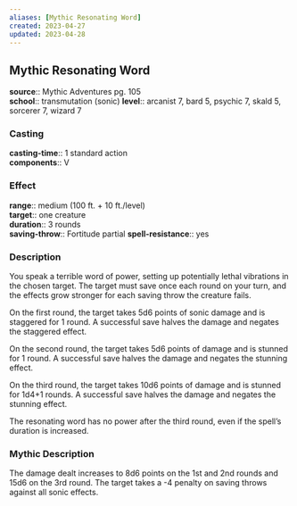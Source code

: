 ```yaml
---
aliases: [Mythic Resonating Word]
created: 2023-04-27
updated: 2023-04-28
---
```


## Mythic Resonating Word

**source**:: Mythic Adventures pg. 105  
**school**:: transmutation (sonic)
**level**:: arcanist 7, bard 5, psychic 7, skald 5, sorcerer 7, wizard 7

### Casting

**casting-time**:: 1 standard action  
**components**:: V

### Effect

**range**:: medium (100 ft. + 10 ft./level)  
**target**:: one creature  
**duration**:: 3 rounds  
**saving-throw**:: Fortitude partial
**spell-resistance**:: yes

### Description

You speak a terrible word of power, setting up potentially lethal vibrations in the chosen target. The target must save once each round on your turn, and the effects grow stronger for each saving throw the creature fails.  
  
On the first round, the target takes 5d6 points of sonic damage and is staggered for 1 round. A successful save halves the damage and negates the staggered effect.  
  
On the second round, the target takes 5d6 points of damage and is stunned for 1 round. A successful save halves the damage and negates the stunning effect.  
  
On the third round, the target takes 10d6 points of damage and is stunned for 1d4+1 rounds. A successful save halves the damage and negates the stunning effect.  
  
The resonating word has no power after the third round, even if the spell’s duration is increased.

### Mythic Description

The damage dealt increases to 8d6 points on the 1st and 2nd rounds and 15d6 on the 3rd round. The target takes a -4 penalty on saving throws against all sonic effects.
